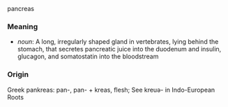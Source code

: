 pancreas
### Meaning
+ _noun_: A long, irregularly shaped gland in vertebrates, lying behind the stomach, that secretes pancreatic juice into the duodenum and insulin, glucagon, and somatostatin into the bloodstream

### Origin

Greek pankreas: pan-, pan- + kreas, flesh; See kreuə- in Indo-European Roots
